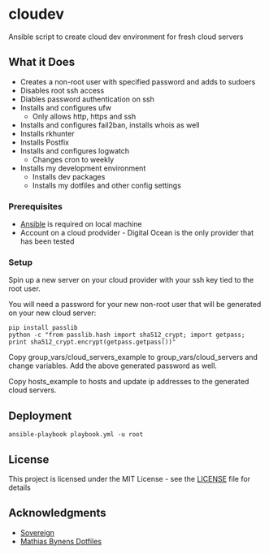 # cloudev
Ansible script to create cloud dev environment for fresh cloud servers 

## What it Does

* Creates a non-root user with specified password and adds to sudoers
* Disables root ssh access
* Diables password authentication on ssh
* Installs and configures ufw
    * Only allows http, https and ssh
* Installs and configures fail2ban, installs whois as well
* Installs rkhunter
* Installs Postfix
* Installs and configures logwatch
    * Changes cron to weekly
* Installs my development environment
    * Installs dev packages
    * Installs my dotfiles and other config settings


### Prerequisites

* [Ansible](https://www.ansible.com/) is required on local machine
* Account on a cloud prodvider - Digital Ocean is the only provider that has been tested 

### Setup

Spin up a new server on your cloud provider with your ssh key tied to the root user.

You will need a password for your new non-root user that will be generated on your new cloud server:

```
pip install passlib
python -c "from passlib.hash import sha512_crypt; import getpass; print sha512_crypt.encrypt(getpass.getpass())"
```

Copy group_vars/cloud_servers_example to group_vars/cloud_servers and change variables.  Add the above generated password as well.

Copy hosts_example to hosts and update ip addresses to the generated cloud servers.

## Deployment

```
ansible-playbook playbook.yml -u root
```

## License

This project is licensed under the MIT License - see the [LICENSE](LICENSE) file for details

## Acknowledgments

* [Sovereign](https://github.com/sovereign/sovereign)
* [Mathias Bynens Dotfiles](https://github.com/mathiasbynens/dotfiles)

